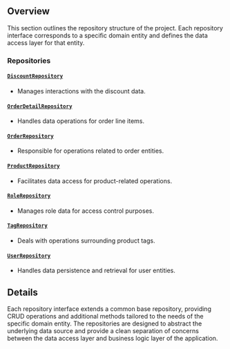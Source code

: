## Overview

This section outlines the repository structure of the project. Each repository interface corresponds to a specific domain entity and defines the data access layer for that entity.

### Repositories

#### [`DiscountRepository`](DiscountRepository.java.md)

- Manages interactions with the discount data.

#### [`OrderDetailRepository`](OrderDetailRepository.java.md)

- Handles data operations for order line items.

#### [`OrderRepository`](OrderRepository.java.md)

- Responsible for operations related to order entities.

#### [`ProductRepository`](ProductRepository.java.md)

- Facilitates data access for product-related operations.

#### [`RoleRepository`](RoleRepository.java.md)

- Manages role data for access control purposes.

#### [`TagRepository`](TagRepository.java.md)

- Deals with operations surrounding product tags.

#### [`UserRepository`](UserRepository.java.md)

- Handles data persistence and retrieval for user entities.

## Details

Each repository interface extends a common base repository, providing CRUD operations and additional methods tailored to the needs of the specific domain entity. The repositories are designed to abstract the underlying data source and provide a clean separation of concerns between the data access layer and business logic layer of the application.
